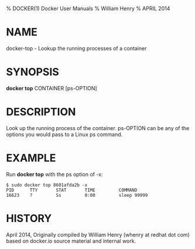 % DOCKER(1) Docker User Manuals
% William Henry
% APRIL 2014
# NAME
docker-top - Lookup the running processes of a container

# SYNOPSIS
**docker top** CONTAINER [ps-OPTION]

# DESCRIPTION

Look up the running process of the container. ps-OPTION can be any of the
 options you would pass to a Linux ps command.

# EXAMPLE

Run **docker top** with the ps option of -x:

    $ sudo docker top 8601afda2b -x
    PID      TTY       STAT       TIME         COMMAND
    16623    ?         Ss         0:00         sleep 99999


# HISTORY
April 2014, Originally compiled by William Henry (whenry at redhat dot com)
 based on docker.io source material and internal work.
